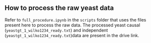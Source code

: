 ## How to process the raw yeast data  
Refer to `full_procedure.ipynb` in the `scripts` folder that uses the files present here to process the raw data. The processed yeast causal (`yeastgt_1_wilko1234_ready.txt`) and independent (`yeastgt_1_wilko1234_ready.txt`)data are present in the drive link. 